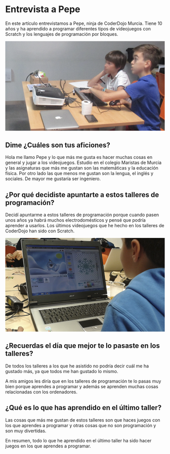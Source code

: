 # Entrevista a Pepe

En este artículo entrevistamos a Pepe, ninja de CoderDojo Murcia. Tiene 10 años y ha aprendido a programar diferentes tipos de videojuegos con Scratch y los lenguajes de programación por bloques.

![](images/1.png)

## Dime ¿Cuáles son tus aficiones? 

Hola me llamo Pepe y lo que más me gusta es hacer muchas cosas en general y jugar a los videojuegos. Estudio en el colegio Maristas de Murcia y las asignaturas que más me gustan son las matemáticas y la educación física. Por otro lado las que menos me gustan son la lengua, el inglés y sociales. De mayor me gustaría ser ingeniero.

## ¿Por qué decidiste apuntarte a estos talleres de programación?

Decidí apuntarme a estos talleres de programación porque cuando pasen unos años ya habrá muchos electrodomésticos y pensé que podría aprender a usarlos. Los últimos videojuegos que he hecho en los talleres de CoderDojo han sido con Scratch.

![](images/2.png)

## ¿Recuerdas el día que mejor te lo pasaste en los talleres?

De todos los talleres a los que he asistido no podría decir cuál me ha gustado más, ya que todos me han gustado lo mismo.

A mis amigos les diría que en los talleres de programación te lo pasas muy bien porque aprendes a programar y además se aprenden muchas cosas relacionadas con los ordenadores.

## ¿Qué es lo que has aprendido en el último taller?

Las cosas que más me gustan de estos talleres son que haces juegos con los que aprendes a programar y otras cosas que no son programación y son muy divertidas.

En resumen, todo lo que he aprendido en el último taller ha sido hacer juegos en los que aprendes a programar.
